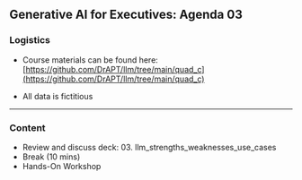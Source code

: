 ## Generative AI for Executives: Agenda 03


### Logistics

- Course materials can be found here:  
  [https://github.com/DrAPT/llm/tree/main/quad_c](https://github.com/DrAPT/llm/tree/main/quad_c)

- All data is fictitious


---

### Content

- Review and discuss deck: 03. llm_strengths_weaknesses_use_cases
- Break (10 mins)
- Hands-On Workshop 
